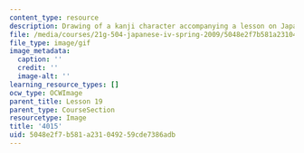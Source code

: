 ```yaml
---
content_type: resource
description: Drawing of a kanji character accompanying a lesson on Japanese.
file: /media/courses/21g-504-japanese-iv-spring-2009/5048e2f7b581a231049259cde7386adb_4015.gif
file_type: image/gif
image_metadata:
  caption: ''
  credit: ''
  image-alt: ''
learning_resource_types: []
ocw_type: OCWImage
parent_title: Lesson 19
parent_type: CourseSection
resourcetype: Image
title: '4015'
uid: 5048e2f7-b581-a231-0492-59cde7386adb
---
```

